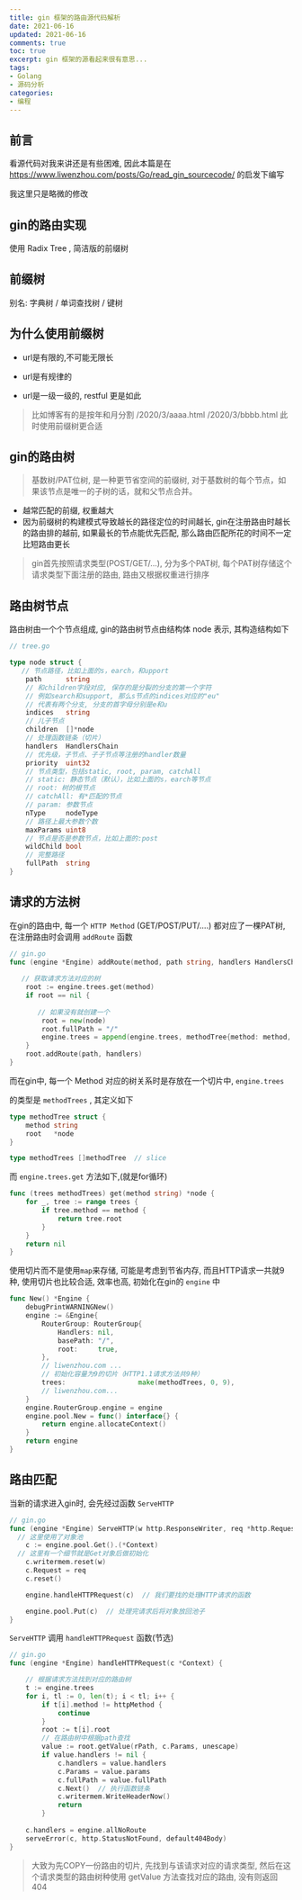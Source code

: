 ```yaml
---
title: gin 框架的路由源代码解析
date: 2021-06-16            
updated: 2021-06-16        
comments: true              
toc: true                   
excerpt: gin 框架的源看起来很有意思...
tags:                       
- Golang
- 源码分析
categories:                 
- 编程
---
```


## 前言

看源代码对我来讲还是有些困难, 因此本篇是在 https://www.liwenzhou.com/posts/Go/read_gin_sourcecode/ 的启发下编写

我这里只是略微的修改

## gin的路由实现

使用 Radix Tree , 简洁版的前缀树

## 前缀树

别名: 字典树 / 单词查找树 / 键树

## 为什么使用前缀树

- url是有限的,不可能无限长

- url是有规律的

- url是一级一级的, restful 更是如此

> 比如博客有的是按年和月分割    /2020/3/aaaa.html     /2020/3/bbbb.html    此时使用前缀树更合适

## gin的路由树

> 基数树/PAT位树, 是一种更节省空间的前缀树, 对于基数树的每个节点，如果该节点是唯一的子树的话，就和父节点合并。

- 越常匹配的前缀, 权重越大
- 因为前缀树的构建模式导致越长的路径定位的时间越长, gin在注册路由时越长的路由排的越前, 如果最长的节点能优先匹配, 那么路由匹配所花的时间不一定比短路由更长

> gin首先按照请求类型(POST/GET/...), 分为多个PAT树, 每个PAT树存储这个请求类型下面注册的路由, 路由又根据权重进行排序

## 路由树节点

路由树由一个个节点组成, gin的路由树节点由结构体 node 表示, 其构造结构如下

```go
// tree.go

type node struct {
   // 节点路径，比如上面的s，earch，和upport
	path      string
	// 和children字段对应, 保存的是分裂的分支的第一个字符
	// 例如search和support, 那么s节点的indices对应的"eu"
	// 代表有两个分支, 分支的首字母分别是e和u
	indices   string
	// 儿子节点
	children  []*node
	// 处理函数链条（切片）
	handlers  HandlersChain
	// 优先级，子节点、子子节点等注册的handler数量
	priority  uint32
	// 节点类型，包括static, root, param, catchAll
	// static: 静态节点（默认），比如上面的s，earch等节点
	// root: 树的根节点
	// catchAll: 有*匹配的节点
	// param: 参数节点
	nType     nodeType
	// 路径上最大参数个数
	maxParams uint8
	// 节点是否是参数节点，比如上面的:post
	wildChild bool
	// 完整路径
	fullPath  string
}
```

## 请求的方法树

在gin的路由中, 每一个 `HTTP Method` (GET/POST/PUT/....) 都对应了一棵PAT树, 在注册路由时会调用 `addRoute` 函数

```go
// gin.go
func (engine *Engine) addRoute(method, path string, handlers HandlersChain) {
   
   // 获取请求方法对应的树
	root := engine.trees.get(method)
	if root == nil {
	
	   // 如果没有就创建一个
		root = new(node)
		root.fullPath = "/"
		engine.trees = append(engine.trees, methodTree{method: method, root: root})
	}
	root.addRoute(path, handlers)
}
```

而在gin中, 每一个 Method 对应的树关系时是存放在一个切片中, `engine.trees`

的类型是 `methodTrees` , 其定义如下

```go
type methodTree struct {
	method string
	root   *node
}

type methodTrees []methodTree  // slice
```

而 `engine.trees.get` 方法如下,(就是for循环)

```go
func (trees methodTrees) get(method string) *node {
	for _, tree := range trees {
		if tree.method == method {
			return tree.root
		}
	}
	return nil
}
```

使用切片而不是使用`map`来存储, 可能是考虑到节省内存, 而且HTTP请求一共就9种, 使用切片也比较合适, 效率也高, 初始化在gin的 `engine` 中

```go
func New() *Engine {
	debugPrintWARNINGNew()
	engine := &Engine{
		RouterGroup: RouterGroup{
			Handlers: nil,
			basePath: "/",
			root:     true,
		},
		// liwenzhou.com ...
		// 初始化容量为9的切片（HTTP1.1请求方法共9种）
		trees:                  make(methodTrees, 0, 9),
		// liwenzhou.com...
	}
	engine.RouterGroup.engine = engine
	engine.pool.New = func() interface{} {
		return engine.allocateContext()
	}
	return engine
}
```

## 路由匹配

当新的请求进入gin时, 会先经过函数 `ServeHTTP`

```go
// gin.go
func (engine *Engine) ServeHTTP(w http.ResponseWriter, req *http.Request) {
  // 这里使用了对象池
	c := engine.pool.Get().(*Context)
  // 这里有一个细节就是Get对象后做初始化
	c.writermem.reset(w)
	c.Request = req
	c.reset()

	engine.handleHTTPRequest(c)  // 我们要找的处理HTTP请求的函数

	engine.pool.Put(c)  // 处理完请求后将对象放回池子
}
```

`ServeHTTP` 调用 `handleHTTPRequest` 函数(节选)

```go
// gin.go
func (engine *Engine) handleHTTPRequest(c *Context) {

	// 根据请求方法找到对应的路由树
	t := engine.trees
	for i, tl := 0, len(t); i < tl; i++ {
		if t[i].method != httpMethod {
			continue
		}
		root := t[i].root
		// 在路由树中根据path查找
		value := root.getValue(rPath, c.Params, unescape)
		if value.handlers != nil {
			c.handlers = value.handlers
			c.Params = value.params
			c.fullPath = value.fullPath
			c.Next()  // 执行函数链条
			c.writermem.WriteHeaderNow()
			return
		}
	
	c.handlers = engine.allNoRoute
	serveError(c, http.StatusNotFound, default404Body)
}
```

> 大致为先COPY一份路由的切片, 先找到与该请求对应的请求类型, 然后在这个请求类型的路由树种使用 getValue 方法查找对应的路由, 没有则返回404

